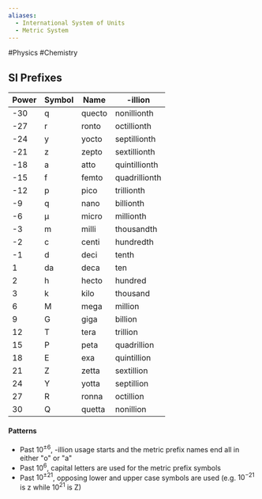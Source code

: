 ```yaml
---
aliases:
  - International System of Units
  - Metric System
---
```

#Physics #Chemistry
## SI Prefixes

| Power | Symbol                       | Name   | -illion       |
| ----- | ---------------------------- | ------ | ------------- |
| -30   | $\displaystyle \mathrm{q}$   | quecto | nonillionth   |
| -27   | $\displaystyle \mathrm{r}$   | ronto  | octillionth   |
| -24   | $\displaystyle \mathrm{y}$   | yocto  | septillionth  |
| -21   | $\displaystyle \mathrm{z}$   | zepto  | sextillionth  |
| -18   | $\displaystyle \mathrm{a}$   | atto   | quintillionth |
| -15   | $\displaystyle \mathrm{f}$   | femto  | quadrillionth |
| -12   | $\displaystyle \mathrm{p}$   | pico   | trillionth    |
| -9    | $\displaystyle \mathrm{q}$   | nano   | billionth     |
| -6    | $\displaystyle \mathrm{\mu}$ | micro  | millionth     |
| -3    | $\displaystyle \mathrm{m}$   | milli  | thousandth    |
| -2    | $\displaystyle \mathrm{c}$   | centi  | hundredth     |
| -1    | $\displaystyle \mathrm{d}$   | deci   | tenth         |
| 1     | $\displaystyle \mathrm{da}$  | deca   | ten           |
| 2     | $\displaystyle \mathrm{h}$   | hecto  | hundred       |
| 3     | $\displaystyle \mathrm{k}$   | kilo   | thousand      |
| 6     | $\displaystyle \mathrm{M}$   | mega   | million       |
| 9     | $\displaystyle \mathrm{G}$   | giga   | billion       |
| 12    | $\displaystyle \mathrm{T}$   | tera   | trillion      |
| 15    | $\displaystyle \mathrm{P}$   | peta   | quadrillion   |
| 18    | $\displaystyle \mathrm{E}$   | exa    | quintillion   |
| 21    | $\displaystyle \mathrm{Z}$   | zetta  | sextillion    |
| 24    | $\displaystyle \mathrm{Y}$   | yotta  | septillion    |
| 27    | $\displaystyle \mathrm{R}$   | ronna  | octillion     |
| 30    | $\displaystyle \mathrm{Q}$   | quetta | nonillion     |

#### Patterns
* Past $\displaystyle 10^{\pm 6}$, -illion usage starts and the metric prefix names end all in either "o" or "a"
* Past $\displaystyle 10^{6}$, capital letters are used for the metric prefix symbols
* Past $\displaystyle 10^{\pm 21}$, opposing lower and upper case symbols are used (e.g. $\displaystyle 10^{-21}$ is z while $\displaystyle 10^{21}$ is Z)